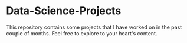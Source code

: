 # Data-Science-Projects

This repository contains some projects that I have worked on in the past couple of months. Feel free to explore to your heart's content.
